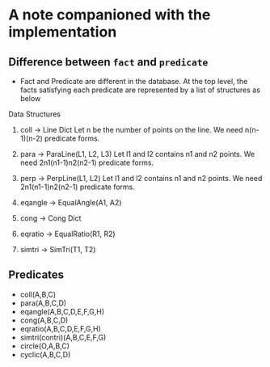 # A note companioned with the implementation

## Difference between `fact` and `predicate`

- Fact and Predicate are different in the database. At the top level, the facts
satisfying each predicate are represented by a list of structures as below

Data Structures

1. coll -> Line Dict
    Let n be the number of points on the line. We need n(n-1)(n-2) predicate forms.

2. para -> ParaLine(L1, L2, L3)
    Let l1 and l2 contains n1 and n2 points. We need 2n1(n1-1)n2(n2-1) predicate forms.

3. perp -> PerpLine(L1, L2)
    Let l1 and l2 contains n1 and n2 points. We need 2n1(n1-1)n2(n2-1) predicate forms.

4. eqangle -> EqualAngle(A1, A2)

5. cong -> Cong Dict

6. eqratio -> EqualRatio(R1, R2)

7. simtri -> SimTri(T1, T2)



## Predicates

- coll(A,B,C)
- para(A,B,C,D)
- eqangle(A,B,C,D,E,F,G,H)
- cong(A,B,C,D)
- eqratio(A,B,C,D,E,F,G,H)
- simtri(contri)(A,B,C,E,F,G)
- circle(O,A,B,C)
- cyclic(A,B,C,D)
